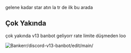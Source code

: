 gelene kadar star atın la tr de ilk bu arada

## Çok Yakında
çok yakında v13 banbot geliyorr rate limite düşmeden loo

<img src="https://komarev.com/ghpvc/?username=discord-v13-banbot-main&label=Ziyaretçi%20Sayısı&color=da004e" alt="Bankerr/discord-v13-banbot/edit/main/" /> <p>

